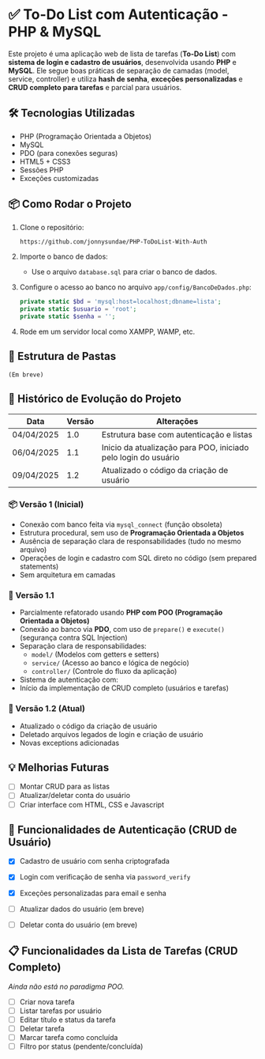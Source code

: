 
# ✅ To-Do List com Autenticação - PHP & MySQL

Este projeto é uma aplicação web de lista de tarefas (**To-Do List**) com **sistema de login e cadastro de usuários**, desenvolvida usando **PHP** e **MySQL**. Ele segue boas práticas de separação de camadas (model, service, controller) e utiliza **hash de senha**, **exceções personalizadas** e **CRUD completo para tarefas** e parcial para usuários.

## 🛠️ Tecnologias Utilizadas

- PHP (Programação Orientada a Objetos)
- MySQL
- PDO (para conexões seguras)
- HTML5 + CSS3
- Sessões PHP
- Exceções customizadas

## 📦 Como Rodar o Projeto

1. Clone o repositório:
   ```bash
   https://github.com/jonnysundae/PHP-ToDoList-With-Auth
   ```

2. Importe o banco de dados:
   - Use o arquivo `database.sql` para criar o banco de dados.

3. Configure o acesso ao banco no arquivo `app/config/BancoDeDados.php`:
   ```php
   private static $bd = 'mysql:host=localhost;dbname=lista';
   private static $usuario = 'root';
   private static $senha = '';
   ```

4. Rode em um servidor local como XAMPP, WAMP, etc.



## 🧱 Estrutura de Pastas

```
(Em breve)
```


## 🧬 Histórico de Evolução do Projeto

| Data       | Versão | Alterações                                                                 |
|------------|--------|---------------------------------------------------------------------------|
| 04/04/2025 | 1.0    | Estrutura base com autenticação e listas                                 |
| 06/04/2025 | 1.1    | Inicio da atualização para POO, iniciado pelo login do usuário                  |
| 09/04/2025 | 1.2    | Atualizado o código da criação de usuário                 |


### 📦 Versão 1 (Inicial)
- Conexão com banco feita via `mysql_connect` (função obsoleta)
- Estrutura procedural, sem uso de **Programação Orientada a Objetos**
- Ausência de separação clara de responsabilidades (tudo no mesmo arquivo)
- Operações de login e cadastro com SQL direto no código (sem prepared statements)
- Sem arquitetura em camadas

### 🚀 Versão 1.1
- Parcialmente refatorado usando **PHP com POO (Programação Orientada a Objetos)**
- Conexão ao banco via **PDO**, com uso de `prepare()` e `execute()` (segurança contra SQL Injection)
- Separação clara de responsabilidades:
  - `model/` (Modelos com getters e setters)
  - `service/` (Acesso ao banco e lógica de negócio)
  - `controller/` (Controle do fluxo da aplicação)
- Sistema de autenticação com:
- Início da implementação de CRUD completo (usuários e tarefas)

### 🚀 Versão 1.2 (Atual)
- Atualizado o código da criação de usuário
- Deletado arquivos legados de login e criação de usuário
- Novas exceptions adicionadas

## 💡 Melhorias Futuras

- [ ] Montar CRUD para as listas
- [ ] Atualizar/deletar conta do usuário
- [ ] Criar interface com HTML, CSS e Javascript

## 🔐 Funcionalidades de Autenticação (CRUD de Usuário)

- [x] Cadastro de usuário com senha criptografada
- [x] Login com verificação de senha via `password_verify`
- [x] Exceções personalizadas para email e senha
- [ ] Atualizar dados do usuário (em breve)
- [ ] Deletar conta do usuário (em breve)


## 📋 Funcionalidades da Lista de Tarefas (CRUD Completo)
*Ainda não está no paradigma POO.*
- [ ] Criar nova tarefa
- [ ] Listar tarefas por usuário
- [ ] Editar título e status da tarefa
- [ ] Deletar tarefa
- [ ] Marcar tarefa como concluída
- [ ] Filtro por status (pendente/concluída)
